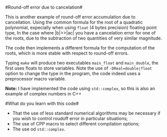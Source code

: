 #Round-off error due to cancelation#

This is another example of round-off error accumulation due to
cancellation. Using the common formula for the root of a quadratic
polynomial, expecially when using `float` (4 bytes precision) floating
point type, In the case where |b|>>|ac| you have a cancelation error for one of the roots, due to the
subtraction of two quantities of very similar magnitude.

The code then implements a different formula for the computation of the roots,
which is more stable with respect to round-off errors.

Typing `make` will produce two executables `main_float` and `main_double`,
the first uses floats to store variables. Note the use of `-DReal=double|float` option to change the type in the program, 
the code indeed uses a preprocessor macro variable.

**Note:** I have implemented the code using `std::complex`, so this is
also an example of complex numbers in C++

#What do you learn with this code#
- That the use of less standard numerical algorithms may be necessary if you wish to control roudoff error in particular situations;
- The use of CPP macro to select different compilation options;
- The use od `std::complex`.
